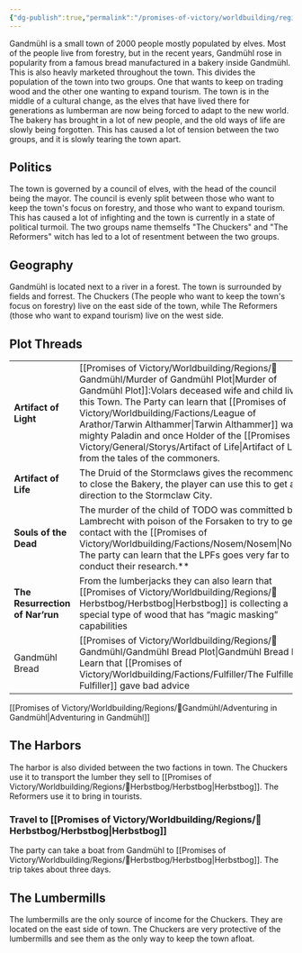 ```yaml
---
{"dg-publish":true,"permalink":"/promises-of-victory/worldbuilding/regions/gandmuehl/gandmuehl/","title":"Gandmühl","noteIcon":"Settlement","created":"","updated":""}
---
```



Gandmühl is a small town of 2000 people mostly populated by elves.
Most of the people live from forestry, but in the recent years, Gandmühl rose in popularity from a famous bread manufactured in a bakery inside Gandmühl. This is also heavly marketed throughout the town.
This divides the population of the town into two groups. One that wants to keep on trading wood and the other one wanting to expand tourism.
The town is in the middle of a cultural change, as the elves that have lived there for generations as lumberman are now being forced to adapt to the new world. The bakery has brought in a lot of new people, and the old ways of life are slowly being forgotten. This has caused a lot of tension between the two groups, and it is slowly tearing the town apart.

## Politics

The town is governed by a council of elves, with the head of the council being the mayor. The council is evenly split between those who want to keep the town's focus on forestry, and those who want to expand tourism. This has caused a lot of infighting and the town is currently in a state of political turmoil.
The two groups name themselfs "The Chuckers" and "The Reformers" witch has led to a lot of resentment between the two groups.

## Geography

Gandmühl is located next to a river in a forest. The town is surrounded by fields and forrest.
The Chuckers (The people who want to keep the town's focus on forestry) live on the east side of the town, while The Reformers (those who want to expand tourism) live on the west side.

## Plot Threads

|                                 |                                                                                                                                                                                                                                 |
| - | - |
| **Artifact of Light**           | [[Promises of Victory/Worldbuilding/Regions/🏰Gandmühl/Murder of Gandmühl Plot\|Murder of Gandmühl Plot]]:Volars deceased wife and child lived in this Town. The Party can learn that [[Promises of Victory/Worldbuilding/Factions/League of Arathor/Tarwin Althammer\|Tarwin Althammer]] was an mighty Paladin and once Holder of the [[Promises of Victory/General/Storys/Artifact of Life\|Artifact of Life]] from the tales of the commoners. |
| **Artifact of Life**            | The Druid of the Stormclaws gives the recommendation to close the Bakery, the player can use this to get a direction to the Stormclaw City.                                                                                     |
| **Souls of the Dead**           | The murder of the child of TODO was committed by Lambrecht with poison of the Forsaken to try to get in contact with the [[Promises of Victory/Worldbuilding/Factions/Nosem/Nosem\|Nosem]]. The party can learn that the LPFs goes very far to conduct their research.\*\*              |
| **The Resurrection of Nar’run** | From the lumberjacks they can also learn that [[Promises of Victory/Worldbuilding/Regions/🏰Herbstbog/Herbstbog\|Herbstbog]] is collecting a special type of wood that has “magic masking” capabilities                                                                                        |
| Gandmühl Bread                       | [[Promises of Victory/Worldbuilding/Regions/🏰Gandmühl/Gandmühl Bread Plot\|Gandmühl Bread Plot]]: Learn that [[Promises of Victory/Worldbuilding/Factions/Fulfiller/The Fulfiller\|The Fulfiller]] gave bad advice                                                                                                                                                                                                                                 |


[[Promises of Victory/Worldbuilding/Regions/🏰Gandmühl/Adventuring in Gandmühl\|Adventuring in Gandmühl]]


## The Harbors

The harbor is also divided between the two factions in town. The Chuckers use it to transport the lumber they sell to [[Promises of Victory/Worldbuilding/Regions/🏰Herbstbog/Herbstbog\|Herbstbog]]. The Reformers use it to bring in tourists.

### Travel to [[Promises of Victory/Worldbuilding/Regions/🏰Herbstbog/Herbstbog\|Herbstbog]]

The party can take a boat from Gandmühl to [[Promises of Victory/Worldbuilding/Regions/🏰Herbstbog/Herbstbog\|Herbstbog]]. The trip takes about three days.

## The Lumbermills

The lumbermills are the only source of income for the Chuckers. They are located on the east side of town. The Chuckers are very protective of the lumbermills and see them as the only way to keep the town afloat.


